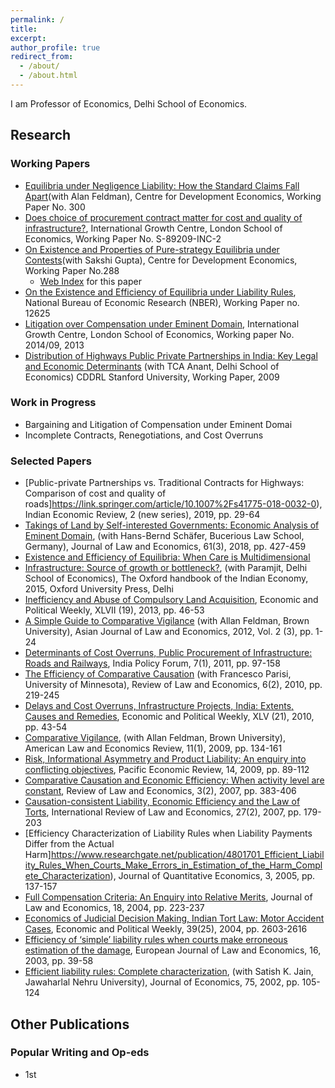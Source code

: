```yaml
---
permalink: /
title:
excerpt:
author_profile: true
redirect_from: 
  - /about/
  - /about.html
---
```


I am Professor of Economics, Delhi School of Economics.

## Research
### Working Papers
- [Equilibria under Negligence Liability: How the Standard Claims Fall Apart](http://www.cdedse.org/pdf/work300.pdf)(with Alan Feldman), Centre for Development Economics, Working Paper No. 300
- [Does choice of procurement contract matter for cost and quality of infrastructure?](https://www.theigc.org/wp-content/uploads/2018/06/Singh-2018-working-paper.pdf), International Growth Centre, London School of Economics, Working Paper No. S-89209-INC-2
- [On Existence and Properties of Pure-strategy Equilibria under Contests](http://www.cdedse.org/pdf/work288.pdf)(with Sakshi Gupta), Centre for Development Economics, Working Paper No.288
  - [Web Index](http://econdse.org/wp-content/uploads/2018/05/Web-Appendix-Comparative-Stats-for-Ratio-form.pdf) for this paper
- [On the Existence and Efficiency of Equilibria under Liability Rules](http://www.nber.org/papers/w12625), National Bureau of Economic Research (NBER), Working Paper no. 12625
- [Litigation over Compensation under Eminent Domain](https://www.theigc.org/wp-content/uploads/2014/09/Singh-2013-Working-Paper.pdf), International Growth Centre, London School of Economics, Working paper No. 2014/09, 2013
- [Distribution of Highways Public Private Partnerships in India: Key Legal and Economic Determinants](https://cddrl.fsi.stanford.edu/publications/distribution_of_highways_public_private_partnerships_in_india_key_legal_and_economic_determinants) (with TCA Anant, Delhi School of Economics) CDDRL Stanford University, Working
Paper, 2009

### Work in Progress
- Bargaining and Litigation of Compensation under Eminent Domai
- Incomplete Contracts, Renegotiations, and Cost Overruns

### Selected Papers
- [Public-private Partnerships vs. Traditional Contracts for Highways: Comparison of cost and quality of roads]https://link.springer.com/article/10.1007%2Fs41775-018-0032-0), Indian Economic Review, 2 (new series), 2019, pp. 29-64
- [Takings of Land by Self-interested Governments: Economic Analysis of Eminent Domain](https://www.journals.uchicago.edu/doi/10.1086/699242), (with Hans-Bernd Schäfer, Bucerious Law School, Germany), Journal of Law and Economics, 61(3), 2018, pp. 427-459
- [Existence and Efficiency of Equilibria: When Care is Multidimensional](https://www.taylorfrancis.com/chapters/existence-efficiency-equilibria-care-multidimensional-ram-singh/e/10.4324/9781315684994-17)
- [Infrastructure: Source of growth or bottleneck?](https://www.worldcat.org/title/oxford-handbook-of-the-indian-economy-in-the-21st-century-understanding-the-inherent-dynamism/oclc/894748136?referer=br&ht=edition), (with Paramjit, Delhi School of Economics), The Oxford handbook of the Indian Economy, 2015, Oxford University Press, Delhi
- [Inefficiency and Abuse of Compulsory Land Acquisition](http://econdse.org/wp-content/uploads/2016/03/Land-Acquisition-2012-EPW.pdf), Economic and Political Weekly, XLVII (19), 2013, pp. 46-53
- [A Simple Guide to Comparative Vigilance](http://econdse.org/wp-content/uploads/2016/03/A-Simple-Guide-to-Comparative-Vigilance-2011.pdf) (with Allan Feldman, Brown University), Asian Journal of Law and Economics, 2012, Vol. 2 (3), pp. 1-24
- [Determinants of Cost Overruns, Public Procurement of Infrastructure: Roads and Railways](https://ideas.repec.org/a/nca/ncaerj/v7y2011i2011-1p97-158.html), India Policy Forum, 7(1), 2011, pp. 97-158
- [The Efficiency of Comparative Causation](https://ideas.repec.org/a/bpj/rlecon/v6y2010i2n5.html) (with Francesco Parisi, University of Minnesota), Review of Law and Economics, 6(2), 2010, pp. 219-245
- [Delays and Cost Overruns, Infrastructure Projects, India: Extents, Causes and Remedies](http://econdse.org/wp-content/uploads/2016/03/Delays-Cost-overruns-EPW.pdf), Economic and Political Weekly, XLV (21), 2010, pp. 43-54
- [Comparative Vigilance](http://econdse.org/wp-content/uploads/2016/03/Comparative-Vigilance-ALER.pdf), (with Allan Feldman, Brown University), American Law and Economics Review, 11(1), 2009, pp. 134-161
- [Risk, Informational Asymmetry and Product Liability: An enquiry into conflicting objectives](https://onlinelibrary.wiley.com/doi/abs/10.1111/j.1468-0106.2009.00437.x), Pacific Economic Review, 14, 2009, pp. 89-112
- [Comparative Causation and Economic Efficiency: When activity level are constant](https://ideas.repec.org/a/bpj/rlecon/v3y2007i2n8.html), Review of Law and Economics, 3(2), 2007, pp. 383-406
- [Causation-consistent Liability, Economic Efficiency and the Law of Torts](http://econdse.org/wp-content/uploads/2016/03/IRLE-2007.pdf), International Review of Law and Economics, 27(2), 2007, pp. 179-203
- [Efficiency Characterization of Liability Rules when Liability Payments Differ from the Actual Harm]https://www.researchgate.net/publication/4801701_Efficient_Liability_Rules_When_Courts_Make_Errors_in_Estimation_of_the_Harm_Complete_Characterization), Journal of Quantitative Economics, 3, 2005, pp. 137-157
- [Full Compensation Criteria: An Enquiry into Relative Merits](https://link.springer.com/article/10.1023/B:EJLE.0000045083.39477.bc), Journal of Law and Economics, 18, 2004, pp. 223-237
- [Economics of Judicial Decision Making, Indian Tort Law: Motor Accident Cases](https://www.epw.in/journal/2004/25/special-articles/economics-judicial-decision-making-indian-tort-law.html), Economic
and Political Weekly, 39(25), 2004, pp. 2603-2616
- [Efficiency of ‘simple’ liability rules when courts make erroneous estimation of the damage](https://link.springer.com/article/10.1023/A:1023980208945), European Journal of Law and Economics, 16, 2003, pp. 39-58
- [Efficient liability rules: Complete characterization](https://link.springer.com/article/10.1007/s007120200008), (with Satish K. Jain, Jawaharlal Nehru University), Journal of Economics, 75, 2002, pp. 105-124

## Other Publications
### Popular Writing and Op-eds
- 1st

